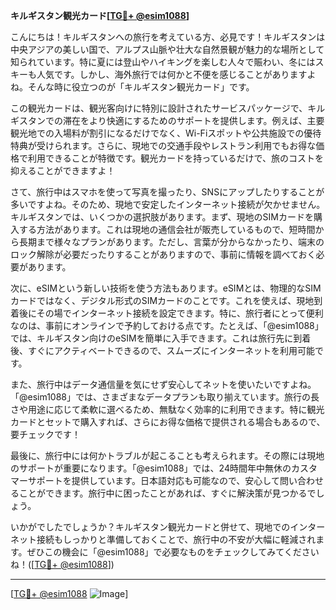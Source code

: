 **キルギスタン観光カード[[TG💪+ @esim1088](https://t.me/s/esim1088)]**

こんにちは！キルギスタンへの旅行を考えている方、必見です！キルギスタンは中央アジアの美しい国で、アルプス山脈や壮大な自然景観が魅力的な場所として知られています。特に夏には登山やハイキングを楽しむ人々で賑わい、冬にはスキーも人気です。しかし、海外旅行では何かと不便を感じることがありますよね。そんな時に役立つのが「キルギスタン観光カード」です。

この観光カードは、観光客向けに特別に設計されたサービスパッケージで、キルギスタンでの滞在をより快適にするためのサポートを提供します。例えば、主要観光地での入場料が割引になるだけでなく、Wi-Fiスポットや公共施設での優待特典が受けられます。さらに、現地での交通手段やレストラン利用でもお得な価格で利用できることが特徴です。観光カードを持っているだけで、旅のコストを抑えることができますよ！

さて、旅行中はスマホを使って写真を撮ったり、SNSにアップしたりすることが多いですよね。そのため、現地で安定したインターネット接続が欠かせません。キルギスタンでは、いくつかの選択肢があります。まず、現地のSIMカードを購入する方法があります。これは現地の通信会社が販売しているもので、短時間から長期まで様々なプランがあります。ただし、言葉が分からなかったり、端末のロック解除が必要だったりすることがありますので、事前に情報を調べておく必要があります。

次に、eSIMという新しい技術を使う方法もあります。eSIMとは、物理的なSIMカードではなく、デジタル形式のSIMカードのことです。これを使えば、現地到着後にその場でインターネット接続を設定できます。特に、旅行者にとって便利なのは、事前にオンラインで予約しておける点です。たとえば、「@esim1088」では、キルギスタン向けのeSIMを簡単に入手できます。これは旅行先に到着後、すぐにアクティベートできるので、スムーズにインターネットを利用可能です。

また、旅行中はデータ通信量を気にせず安心してネットを使いたいですよね。「@esim1088」では、さまざまなデータプランも取り揃えています。旅行の長さや用途に応じて柔軟に選べるため、無駄なく効率的に利用できます。特に観光カードとセットで購入すれば、さらにお得な価格で提供される場合もあるので、要チェックです！

最後に、旅行中には何かトラブルが起こることも考えられます。その際には現地のサポートが重要になります。「@esim1088」では、24時間年中無休のカスタマーサポートを提供しています。日本語対応も可能なので、安心して問い合わせることができます。旅行中に困ったことがあれば、すぐに解決策が見つかるでしょう。

いかがでしたでしょうか？キルギスタン観光カードと併せて、現地でのインターネット接続もしっかりと準備しておくことで、旅行中の不安が大幅に軽減されます。ぜひこの機会に「@esim1088」で必要なものをチェックしてみてくださいね！([[TG💪+ @esim1088](https://t.me/s/esim1088)])

---

[[TG💪+ @esim1088](https://t.me/s/esim1088) ![Image](https://i.postimg.cc/Y0z9fWf4/image.png)]